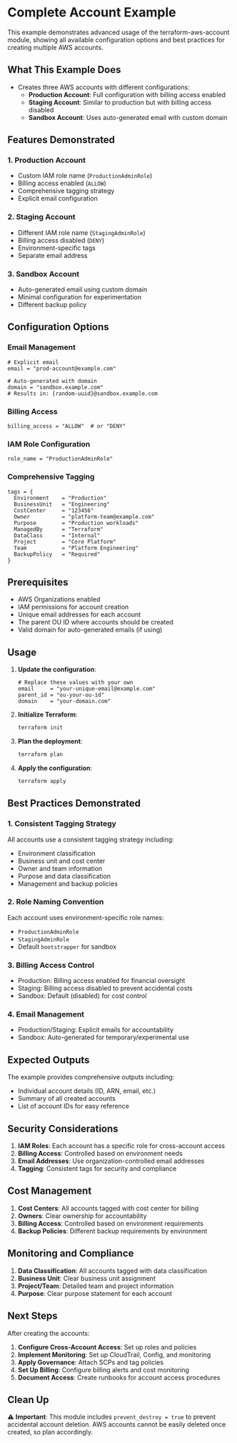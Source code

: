 # Complete Account Example

This example demonstrates advanced usage of the terraform-aws-account module, showing all available configuration options and best practices for creating multiple AWS accounts.

## What This Example Does

- Creates three AWS accounts with different configurations:
  - **Production Account**: Full configuration with billing access enabled
  - **Staging Account**: Similar to production but with billing access disabled
  - **Sandbox Account**: Uses auto-generated email with custom domain

## Features Demonstrated

### 1. Production Account
- Custom IAM role name (`ProductionAdminRole`)
- Billing access enabled (`ALLOW`)
- Comprehensive tagging strategy
- Explicit email configuration

### 2. Staging Account
- Different IAM role name (`StagingAdminRole`)
- Billing access disabled (`DENY`)
- Environment-specific tags
- Separate email address

### 3. Sandbox Account
- Auto-generated email using custom domain
- Minimal configuration for experimentation
- Different backup policy

## Configuration Options

### Email Management
```hcl
# Explicit email
email = "prod-account@example.com"

# Auto-generated with domain
domain = "sandbox.example.com"
# Results in: {random-uuid}@sandbox.example.com
```

### Billing Access
```hcl
billing_access = "ALLOW"  # or "DENY"
```

### IAM Role Configuration
```hcl
role_name = "ProductionAdminRole"
```

### Comprehensive Tagging
```hcl
tags = {
  Environment    = "Production"
  BusinessUnit   = "Engineering"
  CostCenter     = "123456"
  Owner          = "platform-team@example.com"
  Purpose        = "Production workloads"
  ManagedBy      = "Terraform"
  DataClass      = "Internal"
  Project        = "Core Platform"
  Team           = "Platform Engineering"
  BackupPolicy   = "Required"
}
```

## Prerequisites

- AWS Organizations enabled
- IAM permissions for account creation
- Unique email addresses for each account
- The parent OU ID where accounts should be created
- Valid domain for auto-generated emails (if using)

## Usage

1. **Update the configuration**:
   ```hcl
   # Replace these values with your own
   email     = "your-unique-email@example.com"
   parent_id = "ou-your-ou-id"
   domain    = "your-domain.com"
   ```

2. **Initialize Terraform**:
   ```bash
   terraform init
   ```

3. **Plan the deployment**:
   ```bash
   terraform plan
   ```

4. **Apply the configuration**:
   ```bash
   terraform apply
   ```

## Best Practices Demonstrated

### 1. Consistent Tagging Strategy
All accounts use a consistent tagging strategy including:
- Environment classification
- Business unit and cost center
- Owner and team information
- Purpose and data classification
- Management and backup policies

### 2. Role Naming Convention
Each account uses environment-specific role names:
- `ProductionAdminRole`
- `StagingAdminRole`
- Default `bootstrapper` for sandbox

### 3. Billing Access Control
- Production: Billing access enabled for financial oversight
- Staging: Billing access disabled to prevent accidental costs
- Sandbox: Default (disabled) for cost control

### 4. Email Management
- Production/Staging: Explicit emails for accountability
- Sandbox: Auto-generated for temporary/experimental use

## Expected Outputs

The example provides comprehensive outputs including:

- Individual account details (ID, ARN, email, etc.)
- Summary of all created accounts
- List of account IDs for easy reference

## Security Considerations

1. **IAM Roles**: Each account has a specific role for cross-account access
2. **Billing Access**: Controlled based on environment needs
3. **Email Addresses**: Use organization-controlled email addresses
4. **Tagging**: Consistent tags for security and compliance

## Cost Management

1. **Cost Centers**: All accounts tagged with cost center for billing
2. **Owners**: Clear ownership for accountability
3. **Billing Access**: Controlled based on environment requirements
4. **Backup Policies**: Different backup requirements by environment

## Monitoring and Compliance

1. **Data Classification**: All accounts tagged with data classification
2. **Business Unit**: Clear business unit assignment
3. **Project/Team**: Detailed team and project information
4. **Purpose**: Clear purpose statement for each account

## Next Steps

After creating the accounts:

1. **Configure Cross-Account Access**: Set up roles and policies
2. **Implement Monitoring**: Set up CloudTrail, Config, and monitoring
3. **Apply Governance**: Attach SCPs and tag policies
4. **Set Up Billing**: Configure billing alerts and cost monitoring
5. **Document Access**: Create runbooks for account access procedures

## Clean Up

⚠️ **Important**: This module includes `prevent_destroy = true` to prevent accidental account deletion. AWS accounts cannot be easily deleted once created, so plan accordingly.